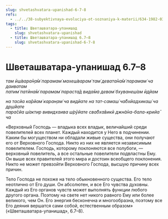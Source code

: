 ```yaml
---
slug: shvetashvatara-upanishad-6-7-8
refs:
  - ../../38-subyektivnaya-evoluciya-ot-soznaniya-k-materii/634-1982-03-29-d4-baladev-krishna-radharani-i-samopoznanie-absolyuta.md
tags:
  - title: Шветашватара-упанишад
    slug: shvetashvatara-upanishad
  - title: Шветашватара-упанишад 6.7–8
    slug: shvetashvatara-upanishad-6-7-8
---
```


# Шветашватара-упанишад 6.7–8

*там ӣш́вара̄н̣а̄м̇ парамам̇ махеш́варам̇ там̇ девата̄на̄м̇ парамам̇ ча даиватам*\
*патим̇ патӣна̄м̇ парамам̇ параста̄д вида̄ма девам̇ бхуванеш́ам ӣд̣йам*

*на тасйа ка̄рйам̇ каран̣ам̇ ча видйате на тат-самаш́ ча̄бхйадхикаш́ ча др̣ш́йате*\
*пара̄сйа ш́актир вивидхаива ш́рӯйате сва̄бха̄викӣ джн̃а̄на-бала-крийа̄ ча*

«Верховный Господь — владыка всех владык, величайший среди повелителей всех планет. Каждый находится у Него в подчинении. Каким бы могуществом ни обладали живые существа, они получают его от Верховного Господа. Никто из них не является независимым повелителем. Господь, которому поклоняются все полубоги, — верховный повелитель, а все остальные повелители подвластны Ему. Он выше всех правителей этого мира и достоин всеобщего поклонения. Никто не может превзойти Верховного Господа, высшую причину всех причин.

Тело Господа не похоже на тело обыкновенного существа. Его тело неотлично от Его души. Он абсолютен, и все Его чувства духовны. Каждый из Его органов чувств может выполнять функции любого другого органа. Поэтому на свете нет никого равного Ему или более великого, чем Он. Его энергия бесконечна и многообразна, поэтому все Его деяния вершатся сами собой, естественным образом» («Шветашватара-упанишад», 6.7–8).
